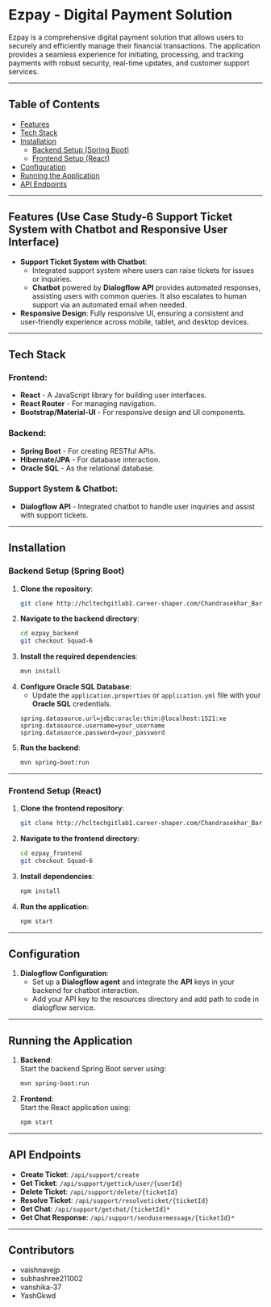 
# Ezpay - Digital Payment Solution

Ezpay is a comprehensive digital payment solution that allows users to securely and efficiently manage their financial transactions. The application provides a seamless experience for initiating, processing, and tracking payments with robust security, real-time updates, and customer support services.

---

## Table of Contents
- [Features](#features)
- [Tech Stack](#tech-stack)
- [Installation](#installation)
  - [Backend Setup (Spring Boot)](#backend-setup-spring-boot)
  - [Frontend Setup (React)](#frontend-setup-react)
- [Configuration](#configuration)
- [Running the Application](#running-the-application)
- [API Endpoints](#api-endpoints)

---

## Features (Use Case Study-6 Support Ticket System with Chatbot and Responsive User Interface)
- **Support Ticket System with Chatbot**: 
   - Integrated support system where users can raise tickets for issues or inquiries.
   - **Chatbot** powered by **Dialogflow API** provides automated responses, assisting users with common queries. It also escalates to human support via an automated email when needed.
- **Responsive Design**: Fully responsive UI, ensuring a consistent and user-friendly experience across mobile, tablet, and desktop devices.

---

## Tech Stack

### Frontend: 
- **React** - A JavaScript library for building user interfaces.
- **React Router** - For managing navigation.
- **Bootstrap/Material-UI** - For responsive design and UI components.

### Backend:
- **Spring Boot** - For creating RESTful APIs.
- **Hibernate/JPA** - For database interaction.
- **Oracle SQL** - As the relational database.

### Support System & Chatbot:
- **Dialogflow API** - Integrated chatbot to handle user inquiries and assist with support tickets.

---

## Installation

### Backend Setup (Spring Boot)

1. **Clone the repository**:
   ```bash
   git clone http://hcltechgitlab1.career-shaper.com/Chandrasekhar_Baratam/ezpay_backend.git
   
   ```
2. **Navigate to the backend directory**:
   ```bash
   cd ezpay_backend
   git checkout Squad-6
   ```
3. **Install the required dependencies**:
   ```bash
   mvn install
   ```
4. **Configure Oracle SQL Database**:
   - Update the `application.properties` or `application.yml` file with your **Oracle SQL** credentials.
   ```properties
   spring.datasource.url=jdbc:oracle:thin:@localhost:1521:xe
   spring.datasource.username=your_username
   spring.datasource.password=your_password
   ```
5. **Run the backend**:
   ```bash
   mvn spring-boot:run
   ```

---

### Frontend Setup (React)

1. **Clone the frontend repository**:
   ```bash
   git clone http://hcltechgitlab1.career-shaper.com/Chandrasekhar_Baratam/ezpay_frontend.git
   ```
2. **Navigate to the frontend directory**:
   ```bash
   cd ezpay_frontend
   git checkout Squad-6
   ```
3. **Install dependencies**:
   ```bash
   npm install
   ```
4. **Run the application**:
   ```bash
   npm start
   ```

---

## Configuration
1. **Dialogflow Configuration**:  
   - Set up a **Dialogflow agent** and integrate the **API** keys in your backend for chatbot interaction.
   - Add your API key to the resources directory and add path to code in dialogflow service.
---

## Running the Application

1. **Backend**:  
   Start the backend Spring Boot server using:
   ```bash
   mvn spring-boot:run
   ```

2. **Frontend**:  
   Start the React application using:
   ```bash
   npm start
   ```

---

## API Endpoints
- **Create Ticket**: `/api/support/create`
- **Get Ticket**: `/api/support/gettick/user/{userId}`
- **Delete Ticket**: `/api/support/delete/{ticketId}`
- **Resolve Ticket**: `/api/support/resolveticket/{ticketId}`
- **Get Chat**: `/api/support/getchat/{ticketId}*`
- **Get Chat Response**: `/api/support/sendusermessage/{ticketId}*`

---

## Contributors
- vaishnavejp
- subhashree211002
- vanshika-37
- YashGkwd


